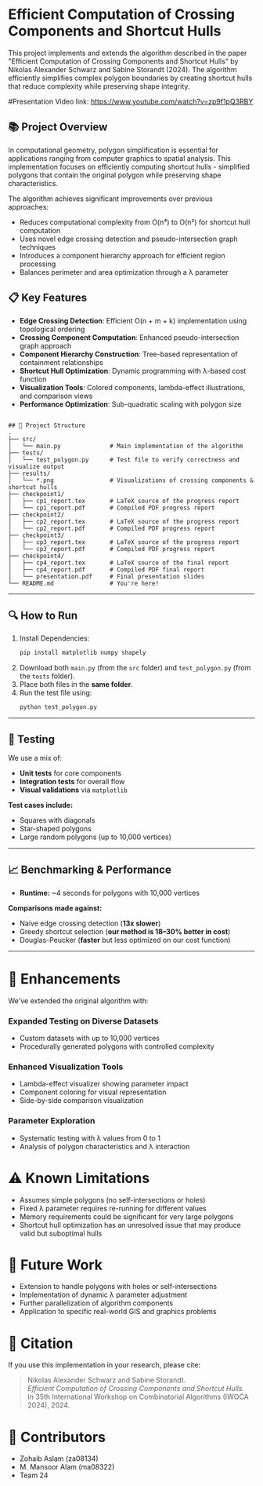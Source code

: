 # Efficient Computation of Crossing Components and Shortcut Hulls

This project implements and extends the algorithm described in the paper "Efficient Computation of Crossing Components and Shortcut Hulls" by Nikolas Alexander Schwarz and Sabine Storandt (2024). The algorithm efficiently simplifies complex polygon boundaries by creating shortcut hulls that reduce complexity while preserving shape integrity.

#Presentation Video link: https://www.youtube.com/watch?v=zp9f1pQ3RBY
## 📚 Project Overview

In computational geometry, polygon simplification is essential for applications ranging from computer graphics to spatial analysis. This implementation focuses on efficiently computing shortcut hulls - simplified polygons that contain the original polygon while preserving shape characteristics.

The algorithm achieves significant improvements over previous approaches:
- Reduces computational complexity from O(n⁴) to O(n²) for shortcut hull computation
- Uses novel edge crossing detection and pseudo-intersection graph techniques
- Introduces a component hierarchy approach for efficient region processing
- Balances perimeter and area optimization through a λ parameter

## 📋 Key Features

- **Edge Crossing Detection**: Efficient O(n + m + k) implementation using topological ordering
- **Crossing Component Computation**: Enhanced pseudo-intersection graph approach
- **Component Hierarchy Construction**: Tree-based representation of containment relationships
- **Shortcut Hull Optimization**: Dynamic programming with λ-based cost function
- **Visualization Tools**: Colored components, lambda-effect illustrations, and comparison views
- **Performance Optimization**: Sub-quadratic scaling with polygon size

```

## 📁 Project Structure
.
├── src/ 
│   └── main.py              # Main implementation of the algorithm
├── tests/
│   └── test_polygon.py      # Test file to verify correctness and visualize output
├── results/
│   └── *.png                # Visualizations of crossing components & shortcut hulls
├── checkpoint1/
│   ├── cp1_report.tex       # LaTeX source of the progress report
│   └── cp1_report.pdf       # Compiled PDF progress report
├── checkpoint2/
│   ├── cp2_report.tex       # LaTeX source of the progress report
│   └── cp2_report.pdf       # Compiled PDF progress report
├── checkpoint3/
│   ├── cp3_report.tex       # LaTeX source of the progress report
│   └── cp3_report.pdf       # Compiled PDF progress report
├── checkpoint4/
│   ├── cp4_report.tex       # LaTeX source of the final report
│   ├── cp4_report.pdf       # Compiled PDF final report
│   └── presentation.pdf     # Final presentation slides
└── README.md                # You're here!

```

---

## 🔍 How to Run

1. Install Dependencies:
   ```bash
   pip install matplotlib numpy shapely
2. Download both `main.py` (from the `src` folder) and `test_polygon.py` (from the `tests` folder).
3. Place both files in the **same folder**.
4. Run the test file using:
   ```bash
   python test_polygon.py

---

## 🧪 Testing

We use a mix of:

- **Unit tests** for core components  
- **Integration tests** for overall flow  
- **Visual validations** via `matplotlib`  

**Test cases include:**

- Squares with diagonals  
- Star-shaped polygons  
- Large random polygons (up to 10,000 vertices)  

---

## 📈 Benchmarking & Performance

- **Runtime:** ~4 seconds for polygons with 10,000 vertices  

**Comparisons made against:**

- Naive edge crossing detection (**13x slower**)  
- Greedy shortcut selection (**our method is 18–30% better in cost**)  
- Douglas-Peucker (**faster** but less optimized on our cost function)  

---

# 🚀 Enhancements

We've extended the original algorithm with:

### Expanded Testing on Diverse Datasets
- Custom datasets with up to 10,000 vertices
- Procedurally generated polygons with controlled complexity

### Enhanced Visualization Tools
- Lambda-effect visualizer showing parameter impact
- Component coloring for visual representation
- Side-by-side comparison visualization

### Parameter Exploration
- Systematic testing with λ values from 0 to 1
- Analysis of polygon characteristics and λ interaction

# ⚠️ Known Limitations
- Assumes simple polygons (no self-intersections or holes)
- Fixed λ parameter requires re-running for different values
- Memory requirements could be significant for very large polygons
- Shortcut hull optimization has an unresolved issue that may produce valid but suboptimal hulls

# 🔮 Future Work
- Extension to handle polygons with holes or self-intersections
- Implementation of dynamic λ parameter adjustment
- Further parallelization of algorithm components
- Application to specific real-world GIS and graphics problems

# 📝 Citation
If you use this implementation in your research, please cite:

> Nikolas Alexander Schwarz and Sabine Storandt.  
> _Efficient Computation of Crossing Components and Shortcut Hulls._  
> In 35th International Workshop on Combinatorial Algorithms (IWOCA 2024), 2024.

# 👥 Contributors
- Zohaib Aslam (za08134)
- M. Mansoor Alam (ma08322)
- Team 24
